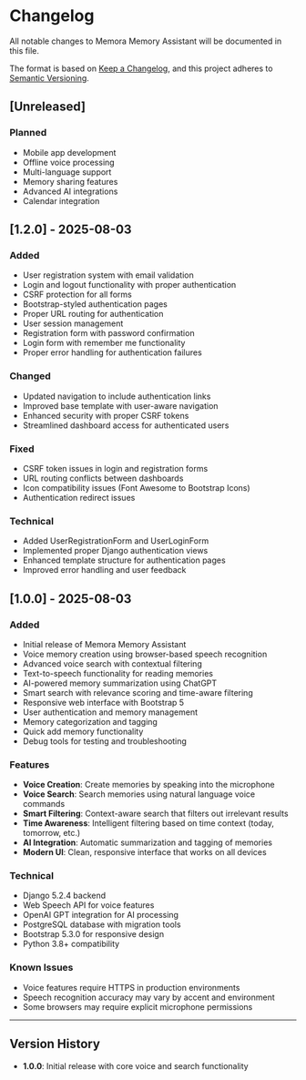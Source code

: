 # Changelog

All notable changes to Memora Memory Assistant will be documented in this file.

The format is based on [Keep a Changelog](https://keepachangelog.com/en/1.0.0/),
and this project adheres to [Semantic Versioning](https://semver.org/spec/v2.0.0.html).

## [Unreleased]

### Planned
- Mobile app development
- Offline voice processing
- Multi-language support
- Memory sharing features
- Advanced AI integrations
- Calendar integration

## [1.2.0] - 2025-08-03

### Added
- User registration system with email validation
- Login and logout functionality with proper authentication
- CSRF protection for all forms
- Bootstrap-styled authentication pages
- Proper URL routing for authentication
- User session management
- Registration form with password confirmation
- Login form with remember me functionality
- Proper error handling for authentication failures

### Changed
- Updated navigation to include authentication links
- Improved base template with user-aware navigation
- Enhanced security with proper CSRF tokens
- Streamlined dashboard access for authenticated users

### Fixed
- CSRF token issues in login and registration forms
- URL routing conflicts between dashboards
- Icon compatibility issues (Font Awesome to Bootstrap Icons)
- Authentication redirect issues

### Technical
- Added UserRegistrationForm and UserLoginForm
- Implemented proper Django authentication views
- Enhanced template structure for authentication pages
- Improved error handling and user feedback

## [1.0.0] - 2025-08-03

### Added
- Initial release of Memora Memory Assistant
- Voice memory creation using browser-based speech recognition
- Advanced voice search with contextual filtering
- Text-to-speech functionality for reading memories
- AI-powered memory summarization using ChatGPT
- Smart search with relevance scoring and time-aware filtering
- Responsive web interface with Bootstrap 5
- User authentication and memory management
- Memory categorization and tagging
- Quick add memory functionality
- Debug tools for testing and troubleshooting

### Features
- **Voice Creation**: Create memories by speaking into the microphone
- **Voice Search**: Search memories using natural language voice commands
- **Smart Filtering**: Context-aware search that filters out irrelevant results
- **Time Awareness**: Intelligent filtering based on time context (today, tomorrow, etc.)
- **AI Integration**: Automatic summarization and tagging of memories
- **Modern UI**: Clean, responsive interface that works on all devices

### Technical
- Django 5.2.4 backend
- Web Speech API for voice features
- OpenAI GPT integration for AI processing
- PostgreSQL database with migration tools
- Bootstrap 5.3.0 for responsive design
- Python 3.8+ compatibility

### Known Issues
- Voice features require HTTPS in production environments
- Speech recognition accuracy may vary by accent and environment
- Some browsers may require explicit microphone permissions

---

## Version History

- **1.0.0**: Initial release with core voice and search functionality 